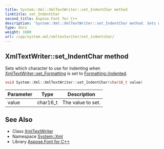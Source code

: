 ```yaml
---
title: System::Xml::XmlTextWriter::set_IndentChar method
linktitle: set_IndentChar
second_title: Aspose.Font for C++
description: 'System::Xml::XmlTextWriter::set_IndentChar method. Sets which character to use for indenting when XmlTextWriter::set_Formatting is set to Formatting::Indented in C++.'
type: docs
weight: 1600
url: /cpp/system.xml/xmltextwriter/set_indentchar/
---
```

## XmlTextWriter::set_IndentChar method


Sets which character to use for indenting when [XmlTextWriter::set_Formatting](../set_formatting/) is set to [Formatting::Indented](../../formatting/).

```cpp
void System::Xml::XmlTextWriter::set_IndentChar(char16_t value)
```


| Parameter | Type | Description |
| --- | --- | --- |
| value | char16_t | The value to set. |

## See Also

* Class [XmlTextWriter](../)
* Namespace [System::Xml](../../)
* Library [Aspose.Font for C++](../../../)
